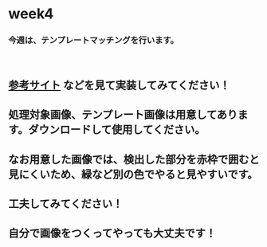 # week4

### 今週は、テンプレートマッチングを行います。

&emsp; 

## [参考サイト](https://shikaku-mafia.com/opencv-template-match/?msclkid=2a34c01ed01d11ec8d8a9e85e7b4c52d) などを見て実装してみてください！

## 処理対象画像、テンプレート画像は用意してあります。ダウンロードして使用してください。

## なお用意した画像では、検出した部分を赤枠で囲むと見にくいため、緑など別の色でやると見やすいです。

## 工夫してみてください！

## 自分で画像をつくってやっても大丈夫です！
